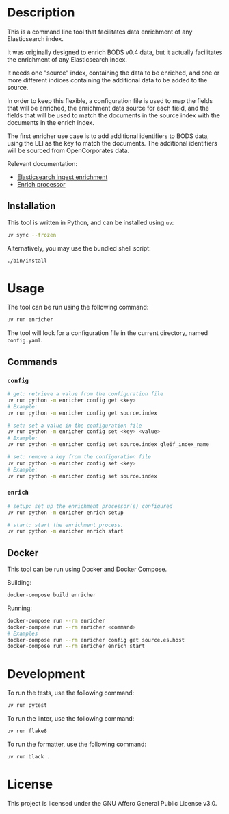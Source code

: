 # Description

This is a command line tool that facilitates data enrichment of any Elasticsearch index.

It was originally designed to enrich BODS v0.4 data, but it actually
facilitates the enrichment of any Elasticsearch index.

It needs one "source" index, containing the data to be enriched, and one or more
different indices containing the additional data to be added to the source.

In order to keep this flexible, a configuration file is used to map the fields
that will be enriched, the enrichment data source for each field, and the
fields that will be used to match the documents in the source index with the
documents in the enrich index.

The first enricher use case is to add additional identifiers to BODS data,
using the LEI as the key to match the documents. The additional identifiers
will be sourced from OpenCorporates data.

Relevant documentation:
- [Elasticsearch ingest enrichment](https://www.elastic.co/guide/en/elasticsearch/reference/current/ingest-enriching-data.html)
- [Enrich processor](https://www.elastic.co/guide/en/elasticsearch/reference/current/enrich-processor.html)

## Installation

This tool is written in Python, and can be installed using `uv`:

```bash
uv sync --frozen
```

Alternatively, you may use the bundled shell script:

```bash
./bin/install
```

# Usage

The tool can be run using the following command:

```bash
uv run enricher
```

The tool will look for a configuration file in the current directory, named
`config.yaml`.

## Commands

### `config`

```bash
# get: retrieve a value from the configuration file
uv run python -m enricher config get <key>
# Example:
uv run python -m enricher config get source.index

# set: set a value in the configuration file
uv run python -m enricher config set <key> <value>
# Example:
uv run python -m enricher config set source.index gleif_index_name

# set: remove a key from the configuration file
uv run python -m enricher config set <key>
# Example:
uv run python -m enricher config set source.index
```

### `enrich`


```bash
# setup: set up the enrichment processor(s) configured
uv run python -m enricher enrich setup

# start: start the enrichment process.
uv run python -m enricher enrich start
```

## Docker

This tool can be run using Docker and Docker Compose.

Building:

```bash
docker-compose build enricher
```

Running:
```bash
docker-compose run --rm enricher
docker-compose run --rm enricher <command>
# Examples
docker-compose run --rm enricher config get source.es.host
docker-compose run --rm enricher enrich start
```


# Development

To run the tests, use the following command:

```bash
uv run pytest
```

To run the linter, use the following command:

```bash
uv run flake8
```

To run the formatter, use the following command:

```bash
uv run black .
```

# License

This project is licensed under the GNU Affero General Public License v3.0.
